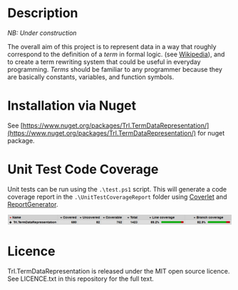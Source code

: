 # Description

*NB: Under construction*

The overall aim of this project is to represent  data in a way that roughly correspond to the definition of a _term_ in formal logic. (see [Wikipedia](https://en.wikipedia.org/wiki/Term_(logic))), and to create a term rewriting system that could be useful in everyday programming. _Terms_ should be familiar to any programmer because they are basically constants, variables, and function symbols.

# Installation via Nuget

See [https://www.nuget.org/packages/Trl.TermDataRepresentation/](https://www.nuget.org/packages/Trl.TermDataRepresentation/) for nuget package.

# Unit Test Code Coverage

Unit tests can be run using the `.\test.ps1` script. This will generate a code coverage report in the `.\UnitTestCoverageReport` folder using [Coverlet](https://github.com/tonerdo/coverlethttps://github.com/tonerdo/coverlet) and [ReportGenerator](https://github.com/danielpalme/ReportGenerator).

![Code Coverage](code_coverage.PNG)

# Licence

Trl.TermDataRepresentation is released under the MIT open source licence. See LICENCE.txt in this repository for the full text.
